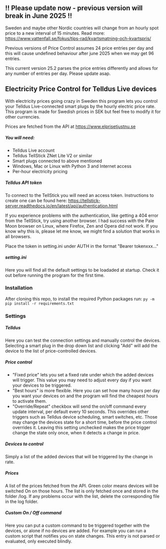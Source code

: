## !! Please update now - previous version will break in June 2025 !!
Sweden and maybe other Nordic countries will change from an hourly spot price to a new interval of 15 minutes. Read more: https://www.vattenfall.se/fokus/tips-rad/kvartsmatning-och-kvartspris/

Previous versions of Price Control assumes 24 price entries per day and this will cause undefined behaviour after june 2025 when we may get 96 entries.

This current version 25.2 parses the price entries differently and allows for any number of entries per day. Please update asap.

## Electricity Price Control for Telldus Live devices

With electricity prices going crazy in Sweden this program lets you control your Telldus Live-connected smart plugs by the hourly electric price rate. This program is made for Swedish prices in SEK but feel free to modify it for other currencies.

Prices are fetched from the API at https://www.elprisetjustnu.se

##### You will need:
* Telldus Live account
* Telldus TellStick ZNet Lite V2 or similar
* Smart plugs connected to above mentioned
* Windows, Mac or Linux with Python 3 and Internet access
* Per-hour electricity pricing

##### Telldus API token
To connect to the TellStick you will need an access token. Instructions to create one can be found here: https://tellstick-server.readthedocs.io/en/latest/api/authentication.html

If you experience problems with the authentication, like getting a 404 error from the TellStick, try using another browser. I had success with the Pale Moon browser on Linux, where Firefox, Zen and Opera did not work. If you know why this is, please let me know, we might find a solution that works in all browsers.

Place the token in setting.ini under AUTH in the format "Bearer tokenxxx..."

##### setting.ini
Here you will find all the default settings to be loadaded at startup. Check it out before running the program for the first time.

### Installation
After cloning this repo, to install the required Python packages run:
`py -m pip install -r requirements.txt`

### Settings
##### Telldus
Here you can test the connection settings and manually control the devices. Selecting a smart plug in the drop down list and clicking "Add" will add the device to the list of price-controlled devices.

##### Price control
* "Fixed price" lets you set a fixed rate under which the added devices will trigger. This value you may need to adjust every day if you want your devices to be triggered.
* "Best hours" is more flexible. Here you can set how many hours per day you want your devices on and the program will find the cheapest hours to activate them.
* "Override/Repeat" checkbox will send the on/off command every update interval, per default every 10 seconds. This overrides other triggers such as Telldus device scheduling, smart switches, etc. Those may change the devices state for a short time, before the price control overrides it. Leaving this setting unchecked makes the price trigger change the state only once, when it detects a change in price.

##### Devices to control
Simply a list of the added devices that will be triggered by the change in rate.

##### Prices
A list of the prices fetched from the API. Green color means devices will be switched On on those hours. The list is only fetched once and stored in the folder /log. If any problems occur with the list, delete the corresponding file in the log folder.

##### Custom On / Off command
Here you can put a custom command to be triggered together with the devices, or alone if no devices are added. For example you can run a custom script that notifies you on state changes. This entry is not parsed or evaluated, only executed blindly.
